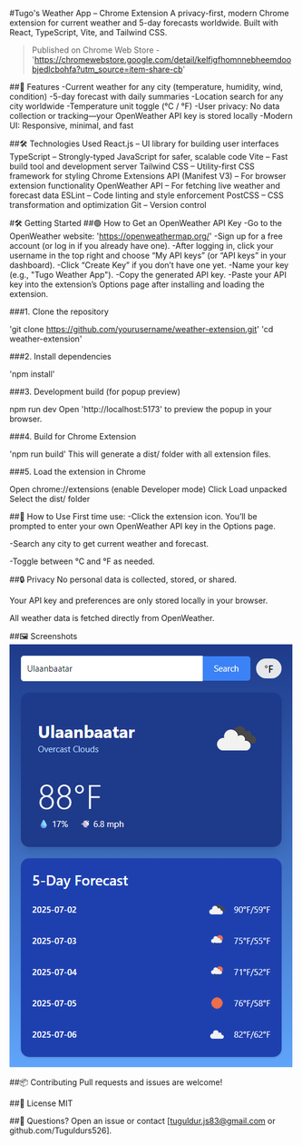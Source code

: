 #Tugo's Weather App – Chrome Extension
A privacy-first, modern Chrome extension for current weather and 5-day forecasts worldwide.
Built with React, TypeScript, Vite, and Tailwind CSS.

>Published on Chrome Web Store - 'https://chromewebstore.google.com/detail/kelfigfhomnnebheemdoobjedlcbohfa?utm_source=item-share-cb'

##🚀 Features
-Current weather for any city (temperature, humidity, wind, condition)
-5-day forecast with daily summaries
-Location search for any city worldwide
-Temperature unit toggle (°C / °F)
-User privacy: No data collection or tracking—your OpenWeather API key is stored locally
-Modern UI: Responsive, minimal, and fast

##🛠️ Technologies Used
React.js – UI library for building user interfaces
TypeScript – Strongly-typed JavaScript for safer, scalable code
Vite – Fast build tool and development server
Tailwind CSS – Utility-first CSS framework for styling
Chrome Extensions API (Manifest V3) – For browser extension functionality
OpenWeather API – For fetching live weather and forecast data
ESLint – Code linting and style enforcement
PostCSS – CSS transformation and optimization
Git – Version control

#🛠️ Getting Started
##🟢 How to Get an OpenWeather API Key
-Go to the OpenWeather website: 'https://openweathermap.org/'
-Sign up for a free account (or log in if you already have one).
-After logging in, click your username in the top right and choose “My API keys” (or “API keys” in your dashboard).
-Click “Create Key” if you don’t have one yet.
-Name your key (e.g., "Tugo Weather App").
-Copy the generated API key.
-Paste your API key into the extension’s Options page after installing and loading the extension.

###1. Clone the repository

'git clone https://github.com/yourusername/weather-extension.git'
'cd weather-extension'


###2. Install dependencies

'npm install'


###3. Development build (for popup preview)

npm run dev
Open 'http://localhost:5173' to preview the popup in your browser.


###4. Build for Chrome Extension

'npm run build'
This will generate a dist/ folder with all extension files.

###5. Load the extension in Chrome

Open chrome://extensions (enable Developer mode)
Click Load unpacked
Select the dist/ folder


##🔑 How to Use
First time use:
-Click the extension icon. You’ll be prompted to enter your own OpenWeather API key in the Options page.

-Search any city to get current weather and forecast.

-Toggle between °C and °F as needed.

##🔒 Privacy
No personal data is collected, stored, or shared.

Your API key and preferences are only stored locally in your browser.

All weather data is fetched directly from OpenWeather.

##🖼️ Screenshots
![alt text](image.png)

##📦 Contributing
Pull requests and issues are welcome!

##📄 License
MIT

##🙋 Questions?
Open an issue or contact [tuguldur.js83@gmail.com or github.com/Tuguldurs526].
